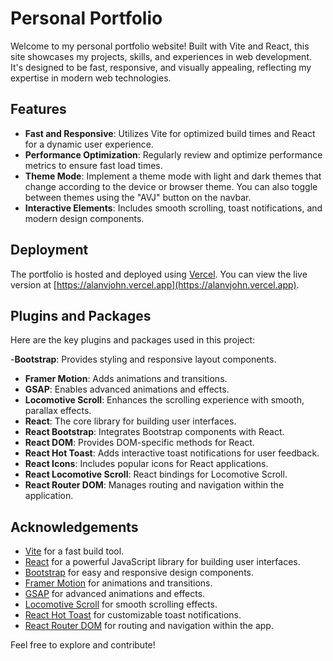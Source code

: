 # Personal Portfolio

Welcome to my personal portfolio website! Built with Vite and React, this site showcases my projects, skills, and experiences in web development. It's designed to be fast, responsive, and visually appealing, reflecting my expertise in modern web technologies.

## Features

- **Fast and Responsive**: Utilizes Vite for optimized build times and React for a dynamic user experience.
- **Performance Optimization**: Regularly review and optimize performance metrics to ensure fast load times.
- **Theme Mode**: Implement a theme mode with light and dark themes that change according to the device or browser theme.
  You can also toggle between themes using the "AVJ" button on the navbar.
- **Interactive Elements**: Includes smooth scrolling, toast notifications, and modern design components.
<!-- - **Showcase**: Highlights various projects and skills, giving a comprehensive view of my work. -->


## Deployment

The portfolio is hosted and deployed using [Vercel](https://vercel.com/). You can view the live version at [https://alanvjohn.vercel.app](https://alanvjohn.vercel.app).

## Plugins and Packages

Here are the key plugins and packages used in this project:

-**Bootstrap**: Provides styling and responsive layout components.
- **Framer Motion**: Adds animations and transitions.
- **GSAP**: Enables advanced animations and effects.
- **Locomotive Scroll**: Enhances the scrolling experience with smooth, parallax effects. 
- **React**: The core library for building user interfaces.
- **React Bootstrap**: Integrates Bootstrap components with React.
- **React DOM**: Provides DOM-specific methods for React.
- **React Hot Toast**: Adds interactive toast notifications for user feedback.
- **React Icons**: Includes popular icons for React applications.
- **React Locomotive Scroll**: React bindings for Locomotive Scroll. 
- **React Router DOM**: Manages routing and navigation within the application.

## Acknowledgements

- [Vite](https://vitejs.dev/) for a fast build tool.
- [React](https://reactjs.org/) for a powerful JavaScript library for building user interfaces.
- [Bootstrap](https://getbootstrap.com/) for easy and responsive design components.
- [Framer Motion](https://www.framer.com/api/motion/) for animations and transitions.
- [GSAP](https://greensock.com/gsap/) for advanced animations and effects.
- [Locomotive Scroll](https://locomotivemtl.github.io/locomotive-scroll/) for smooth scrolling effects.
- [React Hot Toast](https://react-hot-toast.com/) for customizable toast notifications.
- [React Router DOM](https://reactrouter.com/) for routing and navigation within the app.

Feel free to explore and contribute!

